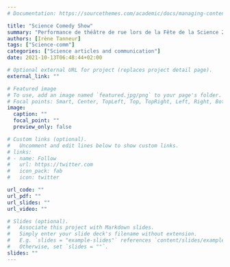 ```yaml
---
# Documentation: https://sourcethemes.com/academic/docs/managing-content/

title: "Science Comedy Show"
summary: "Performance de théâtre de rue lors de la Fête de la Science 2021 - voir [cet article](https://actu.fr/pays-de-la-loire/yvre-l-eveque_72386/photos-pres-du-mans-le-village-des-sciences-se-plait-bien-a-l-abbaye-royale-de-l-epau_45566881.html)"
authors: [Irène Tanneur]
tags: ["Science-comm"]
categories: ["Science articles and communication"]
date: 2021-10-13T06:48:44+02:00

# Optional external URL for project (replaces project detail page).
external_link: ""

# Featured image
# To use, add an image named `featured.jpg/png` to your page's folder.
# Focal points: Smart, Center, TopLeft, Top, TopRight, Left, Right, BottomLeft, Bottom, BottomRight.
image:
  caption: ""
  focal_point: ""
  preview_only: false

# Custom links (optional).
#   Uncomment and edit lines below to show custom links.
# links:
# - name: Follow
#   url: https://twitter.com
#   icon_pack: fab
#   icon: twitter

url_code: ""
url_pdf: ""
url_slides: ""
url_video: ""

# Slides (optional).
#   Associate this project with Markdown slides.
#   Simply enter your slide deck's filename without extension.
#   E.g. `slides = "example-slides"` references `content/slides/example-slides.md`.
#   Otherwise, set `slides = ""`.
slides: ""
---
```

